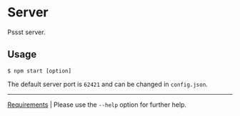 Server
======
Pssst server.

Usage
-----
```
$ npm start [option]
```

The default server port is `62421` and can be changed in `config.json`.

----
[Requirements](package.json) | 
Please use the `--help` option for further help.
